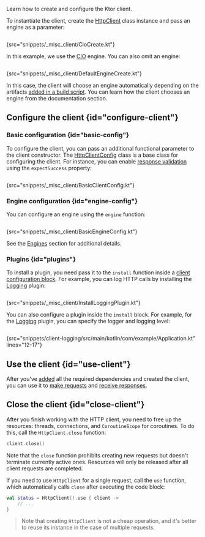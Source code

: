 [//]: # (title: Creating and configuring a client)

<link-summary>Learn how to create and configure the Ktor client.</link-summary>

To instantiate the client, create the [HttpClient](https://api.ktor.io/ktor-client/ktor-client-core/io.ktor.client/-http-client/index.html) class instance and pass an engine as a parameter:

```kotlin
```
{src="snippets/_misc_client/CioCreate.kt"}

In this example, we use the [CIO](https://api.ktor.io/ktor-client/ktor-client-cio/io.ktor.client.engine.cio/-c-i-o/index.html) engine.
You can also omit an engine:

```kotlin
```
{src="snippets/_misc_client/DefaultEngineCreate.kt"}

In this case, the client will choose an engine automatically depending on the artifacts [added in a build script](client-dependencies.md#engine-dependency). You can learn how the client chooses an engine from the [](http-client_engines.md#default) documentation section.

## Configure the client {id="configure-client"}

### Basic configuration {id="basic-config"}

To configure the client, you can pass an additional functional parameter to the client constructor. 
The [HttpClientConfig](https://api.ktor.io/ktor-client/ktor-client-core/io.ktor.client/-http-client-config/index.html) class is a base class for configuring the client. 
For instance, you can enable [response validation](response-validation.md) using the `expectSuccess` property:

```kotlin
```
{src="snippets/_misc_client/BasicClientConfig.kt"}

### Engine configuration {id="engine-config"}
You can configure an engine using the `engine` function:

```kotlin
```
{src="snippets/_misc_client/BasicEngineConfig.kt"}

See the [Engines](http-client_engines.md) section for additional details.

### Plugins {id="plugins"}
To install a plugin, you need pass it to the `install` function inside a [client configuration block](#configure-client). For example, you can log HTTP calls by installing the [Logging](client_logging.md) plugin:

```kotlin
```
{src="snippets/_misc_client/InstallLoggingPlugin.kt"}

You can also configure a plugin inside the `install` block. For example, for the [Logging](client_logging.md) plugin, you can specify the logger and logging level:
```kotlin
```
{src="snippets/client-logging/src/main/kotlin/com/example/Application.kt" lines="12-17"}

## Use the client {id="use-client"}
After you've [added](client-dependencies.md) all the required dependencies and created the client, you can use it to [make requests](request.md) and [receive responses](response.md). 


## Close the client {id="close-client"}

After you finish working with the HTTP client, you need to free up the resources: threads, connections, and `CoroutineScope` for coroutines. To do this, call the `HttpClient.close` function:

```kotlin
client.close()
```

Note that the `close` function prohibits creating new requests but doesn't terminate currently active ones. Resources will only be released after all client requests are completed.

If you need to use `HttpClient` for a single request, call the `use` function, which automatically calls `close` after executing the code block:

```kotlin
val status = HttpClient().use { client ->
    // ...
}
```

> Note that creating `HttpClient` is not a cheap operation, and it's better to reuse its instance in the case of multiple requests.
